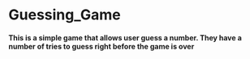 # Guessing_Game

#### This is a simple game that allows user guess a number. They have a number of tries to guess right before the game is over
